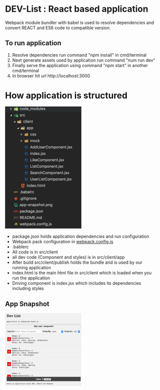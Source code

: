 # DEV-List : React based application 


Webpack module bundler with babel is used to resolve dependencies and convert REACT and ES6 code to compatible version.

## To run application

1. Resolve dependencies run command "npm install" in cmd/terminal
1. Next generate assets used by application  run command "num run dev"
1. Finally serve the application using command "npm start" in another cmd/terminal
1. In browser hit url http://localhost:3000


# How application is structured

<img src = './folder-snapshot.png' style='width:250px'/>

- package.json holds application dependencies and run configuration
- Webpack pack configuration in <a href='webpack.config.js'>webpack.config.js</a>
- .bablerc
- All code is in src/client
- all dev code (Component and styles) is in src/client/app
- After build src/client/publish holds the bundle and is used by our running application
- index.html is the main html file in src/client which is loaded when you run the application
- Driving component is index.jsx which includes its dependencies including styles

## App Snapshot
<img src = './app-snapshot.png' style='width:250px'/> 


